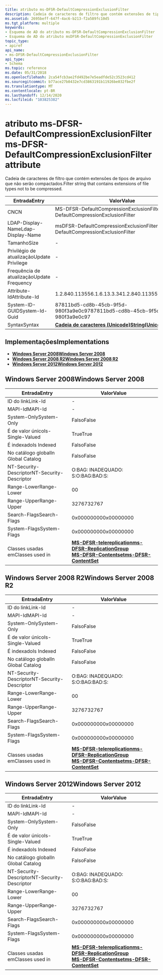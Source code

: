 ```yaml
---
title: atributo ms-DFSR-DefaultCompressionExclusionFilter
description: Cadeia de caracteres de filtro que contém extensões de tipos de arquivo que não serão compactados.
ms.assetid: 2695beff-647f-4ac6-b213-f2a589fc10d5
ms.tgt_platform: multiple
keywords:
- Esquema de AD do atributo ms-DFSR-DefaultCompressionExclusionFilter
- Esquema de AD do atributo msDFSR-DefaultCompressionExclusionFilter
topic_type:
- apiref
api_name:
- ms-DFSR-DefaultCompressionExclusionFilter
api_type:
- Schema
ms.topic: reference
ms.date: 05/31/2018
ms.openlocfilehash: 2ca54fcb3ae2fd492be7e5eadfde52c3523cd412
ms.sourcegitcommit: b77ace27b0432e7cd3863191b11926be032fbe2f
ms.translationtype: MT
ms.contentlocale: pt-BR
ms.lasthandoff: 12/14/2020
ms.locfileid: "103825382"
---
```

# <a name="ms-dfsr-defaultcompressionexclusionfilter-attribute"></a><span data-ttu-id="7d3ab-105">atributo ms-DFSR-DefaultCompressionExclusionFilter</span><span class="sxs-lookup"><span data-stu-id="7d3ab-105">ms-DFSR-DefaultCompressionExclusionFilter attribute</span></span>

<span data-ttu-id="7d3ab-106">Cadeia de caracteres de filtro que contém extensões de tipos de arquivo que não serão compactados.</span><span class="sxs-lookup"><span data-stu-id="7d3ab-106">Filter string that contains extensions of file types not to be compressed.</span></span>



| <span data-ttu-id="7d3ab-107">Entrada</span><span class="sxs-lookup"><span data-stu-id="7d3ab-107">Entry</span></span> | <span data-ttu-id="7d3ab-108">Valor</span><span class="sxs-lookup"><span data-stu-id="7d3ab-108">Value</span></span> |
|-------------------|---------------------------------------------|
| <span data-ttu-id="7d3ab-109">CN</span><span class="sxs-lookup"><span data-stu-id="7d3ab-109">CN</span></span>                | <span data-ttu-id="7d3ab-110">MS-DFSR-DefaultCompressionExclusionFilter</span><span class="sxs-lookup"><span data-stu-id="7d3ab-110">ms-DFSR-DefaultCompressionExclusionFilter</span></span>   |
| <span data-ttu-id="7d3ab-111">LDAP-Display-Name</span><span class="sxs-lookup"><span data-stu-id="7d3ab-111">Ldap-Display-Name</span></span> | <span data-ttu-id="7d3ab-112">msDFSR-DefaultCompressionExclusionFilter</span><span class="sxs-lookup"><span data-stu-id="7d3ab-112">msDFSR-DefaultCompressionExclusionFilter</span></span>    |
| <span data-ttu-id="7d3ab-113">Tamanho</span><span class="sxs-lookup"><span data-stu-id="7d3ab-113">Size</span></span>              | \-                                          |
| <span data-ttu-id="7d3ab-114">Privilégio de atualização</span><span class="sxs-lookup"><span data-stu-id="7d3ab-114">Update Privilege</span></span>  | \-                                          |
| <span data-ttu-id="7d3ab-115">Frequência de atualização</span><span class="sxs-lookup"><span data-stu-id="7d3ab-115">Update Frequency</span></span>  | \-                                          |
| <span data-ttu-id="7d3ab-116">Attribute-Id</span><span class="sxs-lookup"><span data-stu-id="7d3ab-116">Attribute-Id</span></span>      | <span data-ttu-id="7d3ab-117">1.2.840.113556.1.6.13.3.34</span><span class="sxs-lookup"><span data-stu-id="7d3ab-117">1.2.840.113556.1.6.13.3.34</span></span>                  |
| <span data-ttu-id="7d3ab-118">System-ID-GUID</span><span class="sxs-lookup"><span data-stu-id="7d3ab-118">System-Id-Guid</span></span>    | <span data-ttu-id="7d3ab-119">87811bd5-cd8b-45cb-9f5d-980f3a9e0c97</span><span class="sxs-lookup"><span data-stu-id="7d3ab-119">87811bd5-cd8b-45cb-9f5d-980f3a9e0c97</span></span>        |
| <span data-ttu-id="7d3ab-120">Syntax</span><span class="sxs-lookup"><span data-stu-id="7d3ab-120">Syntax</span></span>            | [<span data-ttu-id="7d3ab-121">**Cadeia de caracteres (Unicode)**</span><span class="sxs-lookup"><span data-stu-id="7d3ab-121">**String(Unicode)**</span></span>](s-string-unicode.md) |



## <a name="implementations"></a><span data-ttu-id="7d3ab-122">Implementações</span><span class="sxs-lookup"><span data-stu-id="7d3ab-122">Implementations</span></span>

-   [<span data-ttu-id="7d3ab-123">**Windows Server 2008**</span><span class="sxs-lookup"><span data-stu-id="7d3ab-123">**Windows Server 2008**</span></span>](#windows-server-2008)
-   [<span data-ttu-id="7d3ab-124">**Windows Server 2008 R2**</span><span class="sxs-lookup"><span data-stu-id="7d3ab-124">**Windows Server 2008 R2**</span></span>](#windows-server-2008-r2)
-   [<span data-ttu-id="7d3ab-125">**Windows Server 2012**</span><span class="sxs-lookup"><span data-stu-id="7d3ab-125">**Windows Server 2012**</span></span>](#windows-server-2012)

## <a name="windows-server-2008"></a><span data-ttu-id="7d3ab-126">Windows Server 2008</span><span class="sxs-lookup"><span data-stu-id="7d3ab-126">Windows Server 2008</span></span>



| <span data-ttu-id="7d3ab-127">Entrada</span><span class="sxs-lookup"><span data-stu-id="7d3ab-127">Entry</span></span> | <span data-ttu-id="7d3ab-128">Valor</span><span class="sxs-lookup"><span data-stu-id="7d3ab-128">Value</span></span> |
|------------------------|---------------------------------------------------------------------------------------------------------------------------------------|
| <span data-ttu-id="7d3ab-129">ID do link</span><span class="sxs-lookup"><span data-stu-id="7d3ab-129">Link-Id</span></span>                | \-                                                                                                                                    |
| <span data-ttu-id="7d3ab-130">MAPI-Id</span><span class="sxs-lookup"><span data-stu-id="7d3ab-130">MAPI-Id</span></span>                | \-                                                                                                                                    |
| <span data-ttu-id="7d3ab-131">System-Only</span><span class="sxs-lookup"><span data-stu-id="7d3ab-131">System-Only</span></span>            | <span data-ttu-id="7d3ab-132">Falso</span><span class="sxs-lookup"><span data-stu-id="7d3ab-132">False</span></span>                                                                                                                                 |
| <span data-ttu-id="7d3ab-133">É de valor único</span><span class="sxs-lookup"><span data-stu-id="7d3ab-133">Is-Single-Valued</span></span>       | <span data-ttu-id="7d3ab-134">True</span><span class="sxs-lookup"><span data-stu-id="7d3ab-134">True</span></span>                                                                                                                                  |
| <span data-ttu-id="7d3ab-135">É indexado</span><span class="sxs-lookup"><span data-stu-id="7d3ab-135">Is Indexed</span></span>             | <span data-ttu-id="7d3ab-136">Falso</span><span class="sxs-lookup"><span data-stu-id="7d3ab-136">False</span></span>                                                                                                                                 |
| <span data-ttu-id="7d3ab-137">No catálogo global</span><span class="sxs-lookup"><span data-stu-id="7d3ab-137">In Global Catalog</span></span>      | <span data-ttu-id="7d3ab-138">Falso</span><span class="sxs-lookup"><span data-stu-id="7d3ab-138">False</span></span>                                                                                                                                 |
| <span data-ttu-id="7d3ab-139">NT-Security-Descriptor</span><span class="sxs-lookup"><span data-stu-id="7d3ab-139">NT-Security-Descriptor</span></span> | <span data-ttu-id="7d3ab-140">O:BAG: INADEQUADO: S:</span><span class="sxs-lookup"><span data-stu-id="7d3ab-140">O:BAG:BAD:S:</span></span>                                                                                                                          |
| <span data-ttu-id="7d3ab-141">Range-Lower</span><span class="sxs-lookup"><span data-stu-id="7d3ab-141">Range-Lower</span></span>            | <span data-ttu-id="7d3ab-142">0</span><span class="sxs-lookup"><span data-stu-id="7d3ab-142">0</span></span>                                                                                                                                     |
| <span data-ttu-id="7d3ab-143">Range-Upper</span><span class="sxs-lookup"><span data-stu-id="7d3ab-143">Range-Upper</span></span>            | <span data-ttu-id="7d3ab-144">32767</span><span class="sxs-lookup"><span data-stu-id="7d3ab-144">32767</span></span>                                                                                                                                 |
| <span data-ttu-id="7d3ab-145">Search-Flags</span><span class="sxs-lookup"><span data-stu-id="7d3ab-145">Search-Flags</span></span>           | <span data-ttu-id="7d3ab-146">0x00000000</span><span class="sxs-lookup"><span data-stu-id="7d3ab-146">0x00000000</span></span>                                                                                                                            |
| <span data-ttu-id="7d3ab-147">System-Flags</span><span class="sxs-lookup"><span data-stu-id="7d3ab-147">System-Flags</span></span>           | <span data-ttu-id="7d3ab-148">0x00000000</span><span class="sxs-lookup"><span data-stu-id="7d3ab-148">0x00000000</span></span>                                                                                                                            |
| <span data-ttu-id="7d3ab-149">Classes usadas em</span><span class="sxs-lookup"><span data-stu-id="7d3ab-149">Classes used in</span></span>        | [<span data-ttu-id="7d3ab-150">**MS-DFSR-telereplication**</span><span class="sxs-lookup"><span data-stu-id="7d3ab-150">**ms-DFSR-ReplicationGroup**</span></span>](c-msdfsr-replicationgroup.md)<br/> [<span data-ttu-id="7d3ab-151">**MS-DFSR-Contentset**</span><span class="sxs-lookup"><span data-stu-id="7d3ab-151">**ms-DFSR-ContentSet**</span></span>](c-msdfsr-contentset.md)<br/> |



## <a name="windows-server-2008-r2"></a><span data-ttu-id="7d3ab-152">Windows Server 2008 R2</span><span class="sxs-lookup"><span data-stu-id="7d3ab-152">Windows Server 2008 R2</span></span>



| <span data-ttu-id="7d3ab-153">Entrada</span><span class="sxs-lookup"><span data-stu-id="7d3ab-153">Entry</span></span> | <span data-ttu-id="7d3ab-154">Valor</span><span class="sxs-lookup"><span data-stu-id="7d3ab-154">Value</span></span> |
|------------------------|---------------------------------------------------------------------------------------------------------------------------------------|
| <span data-ttu-id="7d3ab-155">ID do link</span><span class="sxs-lookup"><span data-stu-id="7d3ab-155">Link-Id</span></span>                | \-                                                                                                                                    |
| <span data-ttu-id="7d3ab-156">MAPI-Id</span><span class="sxs-lookup"><span data-stu-id="7d3ab-156">MAPI-Id</span></span>                | \-                                                                                                                                    |
| <span data-ttu-id="7d3ab-157">System-Only</span><span class="sxs-lookup"><span data-stu-id="7d3ab-157">System-Only</span></span>            | <span data-ttu-id="7d3ab-158">Falso</span><span class="sxs-lookup"><span data-stu-id="7d3ab-158">False</span></span>                                                                                                                                 |
| <span data-ttu-id="7d3ab-159">É de valor único</span><span class="sxs-lookup"><span data-stu-id="7d3ab-159">Is-Single-Valued</span></span>       | <span data-ttu-id="7d3ab-160">True</span><span class="sxs-lookup"><span data-stu-id="7d3ab-160">True</span></span>                                                                                                                                  |
| <span data-ttu-id="7d3ab-161">É indexado</span><span class="sxs-lookup"><span data-stu-id="7d3ab-161">Is Indexed</span></span>             | <span data-ttu-id="7d3ab-162">Falso</span><span class="sxs-lookup"><span data-stu-id="7d3ab-162">False</span></span>                                                                                                                                 |
| <span data-ttu-id="7d3ab-163">No catálogo global</span><span class="sxs-lookup"><span data-stu-id="7d3ab-163">In Global Catalog</span></span>      | <span data-ttu-id="7d3ab-164">Falso</span><span class="sxs-lookup"><span data-stu-id="7d3ab-164">False</span></span>                                                                                                                                 |
| <span data-ttu-id="7d3ab-165">NT-Security-Descriptor</span><span class="sxs-lookup"><span data-stu-id="7d3ab-165">NT-Security-Descriptor</span></span> | <span data-ttu-id="7d3ab-166">O:BAG: INADEQUADO: S:</span><span class="sxs-lookup"><span data-stu-id="7d3ab-166">O:BAG:BAD:S:</span></span>                                                                                                                          |
| <span data-ttu-id="7d3ab-167">Range-Lower</span><span class="sxs-lookup"><span data-stu-id="7d3ab-167">Range-Lower</span></span>            | <span data-ttu-id="7d3ab-168">0</span><span class="sxs-lookup"><span data-stu-id="7d3ab-168">0</span></span>                                                                                                                                     |
| <span data-ttu-id="7d3ab-169">Range-Upper</span><span class="sxs-lookup"><span data-stu-id="7d3ab-169">Range-Upper</span></span>            | <span data-ttu-id="7d3ab-170">32767</span><span class="sxs-lookup"><span data-stu-id="7d3ab-170">32767</span></span>                                                                                                                                 |
| <span data-ttu-id="7d3ab-171">Search-Flags</span><span class="sxs-lookup"><span data-stu-id="7d3ab-171">Search-Flags</span></span>           | <span data-ttu-id="7d3ab-172">0x00000000</span><span class="sxs-lookup"><span data-stu-id="7d3ab-172">0x00000000</span></span>                                                                                                                            |
| <span data-ttu-id="7d3ab-173">System-Flags</span><span class="sxs-lookup"><span data-stu-id="7d3ab-173">System-Flags</span></span>           | <span data-ttu-id="7d3ab-174">0x00000000</span><span class="sxs-lookup"><span data-stu-id="7d3ab-174">0x00000000</span></span>                                                                                                                            |
| <span data-ttu-id="7d3ab-175">Classes usadas em</span><span class="sxs-lookup"><span data-stu-id="7d3ab-175">Classes used in</span></span>        | [<span data-ttu-id="7d3ab-176">**MS-DFSR-telereplication**</span><span class="sxs-lookup"><span data-stu-id="7d3ab-176">**ms-DFSR-ReplicationGroup**</span></span>](c-msdfsr-replicationgroup.md)<br/> [<span data-ttu-id="7d3ab-177">**MS-DFSR-Contentset**</span><span class="sxs-lookup"><span data-stu-id="7d3ab-177">**ms-DFSR-ContentSet**</span></span>](c-msdfsr-contentset.md)<br/> |



## <a name="windows-server-2012"></a><span data-ttu-id="7d3ab-178">Windows Server 2012</span><span class="sxs-lookup"><span data-stu-id="7d3ab-178">Windows Server 2012</span></span>



| <span data-ttu-id="7d3ab-179">Entrada</span><span class="sxs-lookup"><span data-stu-id="7d3ab-179">Entry</span></span> | <span data-ttu-id="7d3ab-180">Valor</span><span class="sxs-lookup"><span data-stu-id="7d3ab-180">Value</span></span> |
|------------------------|---------------------------------------------------------------------------------------------------------------------------------------|
| <span data-ttu-id="7d3ab-181">ID do link</span><span class="sxs-lookup"><span data-stu-id="7d3ab-181">Link-Id</span></span>                | \-                                                                                                                                    |
| <span data-ttu-id="7d3ab-182">MAPI-Id</span><span class="sxs-lookup"><span data-stu-id="7d3ab-182">MAPI-Id</span></span>                | \-                                                                                                                                    |
| <span data-ttu-id="7d3ab-183">System-Only</span><span class="sxs-lookup"><span data-stu-id="7d3ab-183">System-Only</span></span>            | <span data-ttu-id="7d3ab-184">Falso</span><span class="sxs-lookup"><span data-stu-id="7d3ab-184">False</span></span>                                                                                                                                 |
| <span data-ttu-id="7d3ab-185">É de valor único</span><span class="sxs-lookup"><span data-stu-id="7d3ab-185">Is-Single-Valued</span></span>       | <span data-ttu-id="7d3ab-186">True</span><span class="sxs-lookup"><span data-stu-id="7d3ab-186">True</span></span>                                                                                                                                  |
| <span data-ttu-id="7d3ab-187">É indexado</span><span class="sxs-lookup"><span data-stu-id="7d3ab-187">Is Indexed</span></span>             | <span data-ttu-id="7d3ab-188">Falso</span><span class="sxs-lookup"><span data-stu-id="7d3ab-188">False</span></span>                                                                                                                                 |
| <span data-ttu-id="7d3ab-189">No catálogo global</span><span class="sxs-lookup"><span data-stu-id="7d3ab-189">In Global Catalog</span></span>      | <span data-ttu-id="7d3ab-190">Falso</span><span class="sxs-lookup"><span data-stu-id="7d3ab-190">False</span></span>                                                                                                                                 |
| <span data-ttu-id="7d3ab-191">NT-Security-Descriptor</span><span class="sxs-lookup"><span data-stu-id="7d3ab-191">NT-Security-Descriptor</span></span> | <span data-ttu-id="7d3ab-192">O:BAG: INADEQUADO: S:</span><span class="sxs-lookup"><span data-stu-id="7d3ab-192">O:BAG:BAD:S:</span></span>                                                                                                                          |
| <span data-ttu-id="7d3ab-193">Range-Lower</span><span class="sxs-lookup"><span data-stu-id="7d3ab-193">Range-Lower</span></span>            | <span data-ttu-id="7d3ab-194">0</span><span class="sxs-lookup"><span data-stu-id="7d3ab-194">0</span></span>                                                                                                                                     |
| <span data-ttu-id="7d3ab-195">Range-Upper</span><span class="sxs-lookup"><span data-stu-id="7d3ab-195">Range-Upper</span></span>            | <span data-ttu-id="7d3ab-196">32767</span><span class="sxs-lookup"><span data-stu-id="7d3ab-196">32767</span></span>                                                                                                                                 |
| <span data-ttu-id="7d3ab-197">Search-Flags</span><span class="sxs-lookup"><span data-stu-id="7d3ab-197">Search-Flags</span></span>           | <span data-ttu-id="7d3ab-198">0x00000000</span><span class="sxs-lookup"><span data-stu-id="7d3ab-198">0x00000000</span></span>                                                                                                                            |
| <span data-ttu-id="7d3ab-199">System-Flags</span><span class="sxs-lookup"><span data-stu-id="7d3ab-199">System-Flags</span></span>           | <span data-ttu-id="7d3ab-200">0x00000000</span><span class="sxs-lookup"><span data-stu-id="7d3ab-200">0x00000000</span></span>                                                                                                                            |
| <span data-ttu-id="7d3ab-201">Classes usadas em</span><span class="sxs-lookup"><span data-stu-id="7d3ab-201">Classes used in</span></span>        | [<span data-ttu-id="7d3ab-202">**MS-DFSR-telereplication**</span><span class="sxs-lookup"><span data-stu-id="7d3ab-202">**ms-DFSR-ReplicationGroup**</span></span>](c-msdfsr-replicationgroup.md)<br/> [<span data-ttu-id="7d3ab-203">**MS-DFSR-Contentset**</span><span class="sxs-lookup"><span data-stu-id="7d3ab-203">**ms-DFSR-ContentSet**</span></span>](c-msdfsr-contentset.md)<br/> |



 

 





